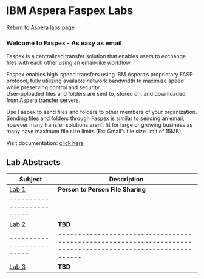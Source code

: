 # IBM Aspera Faspex Labs


[Return to Aspera labs page](../../../index.md)

### Welcome to Faspex - As easy as email

Faspex is a centralized transfer solution that enables users to exchange files with each other using an email-like workflow. 

Faspex enables high-speed transfers using IBM Aspera’s proprietary FASP protocol, fully utilizing available network bandwidth to maximize speed while preserving control and security.<br>
User-uploaded files and folders are sent to, stored on, and downloaded from Aspera transfer servers.

Use Faspex to send files and folders to other members of your organization. Sending files and folders through Faspex is similar to sending an email, however many transfer solutions aren’t fit for large or growing business as many have maximum file size limits (Ex: Gmail’s file size limit of 15MB). 
<br>

Visit documentation: [click here](https://www.ibm.com/docs/en/aspera-faspex/5.0)



## Lab Abstracts

|  Subject                            | Description                                            |                                                               
|-------------------------|------------------------------------------------------------------------------------------------------------|
| [Lab 1](./person-to-person-file-sharing/README.md)       | **Person to Person File Sharing**
|-------------------------|
| [Lab 2](Lab_2/ReadMe.md)       | **TBD**
|-------------------------|------------------------------------------------------------------------------------------------------------|
| [Lab 3](Lab_3/ReadMe.md)       | **TBD**